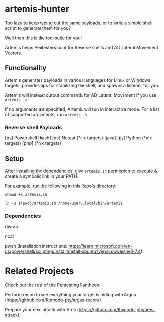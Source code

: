 # artemis-hunter
Too lazy to keep typing out the same payloads, or to write a simple shell script to generate them for you?

Well then this is the tool suite for you!

Artemis helps Pentesters hunt for Reverse shells and AD Lateral Movement Vectors.

## Functionality
Artemis generates payloads in various languages for Linux or Windows targets, provides tips for stabilizing the shell, and spawns a listener for you.

Artemis will instead output commands for AD Lateral Movement if you use `artemis -a`

If no arguments are specified, Artemis will run in interactive mode. For a list of supported arguments, run `artemis -h`

### Reverse shell Payloads
[ps] Powershell
[bash]
[nc] Netcat (*nix targets)
[java]
[py] Python (*nix targets)
[php] (*nix targets)

## Setup
After installing the dependencies, give `artemis.sh` permission to execute & create a symbolic link in your PATH.

For example, run the following in this Repo's directory:

`chmod +x artemis.sh`

`ln -s $(pwd)/artemis.sh /home/user/.local/bin/artemis`

### Dependencies
rlwrap

ncat

pwsh
(Installation instructions: https://learn.microsoft.com/en-us/powershell/scripting/install/install-ubuntu?view=powershell-7.4)

# Related Projects
Check out the rest of the Pentesting Pantheon:

Perform recon to see everything your target is hiding with Argus (https://github.com/Komodo-pty/argus-recon/)

Prepare your next attack with Ares (https://github.com/Komodo-pty/ares-attack)
